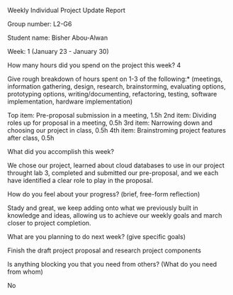 Weekly Individual Project Update Report

Group number: L2-G6

Student name: Bisher Abou-Alwan

Week: 1 (January 23 - January 30)

How many hours did you spend on the project this week? 4

Give rough breakdown of hours spent on 1-3 of the following:* (meetings, information gathering, design, research, brainstorming, evaluating options, prototyping options, writing/documenting, refactoring, testing, software implementation, hardware implementation)

Top item: Pre-proposal submission in a meeting, 1.5h 
2nd item: Dividing roles up for proposal in a meeting, 0.5h 
3rd item: Narrowing down and choosing our project in class, 0.5h 
4th item: Brainstroming project features after class, 0.5h

What did you accomplish this week?

We chose our project, learned about cloud databases to use in our project throught lab 3, completed and submitted our pre-proposal, and we each have identified a clear role to play in the proposal.

How do you feel about your progress? (brief, free-form reflection)

Stady and great, we keep adding onto what we previously built in knowledge and ideas, allowing us to achieve our weekly goals and march closer to project completion.

What are you planning to do next week? (give specific goals)

Finish the draft project proposal and research project components

Is anything blocking you that you need from others? (What do you need from whom)

No
